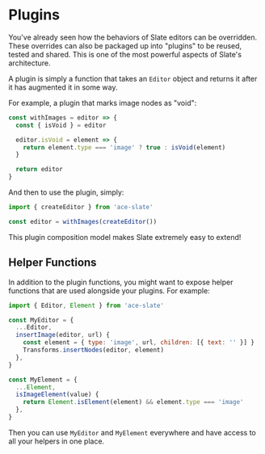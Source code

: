 # Plugins

You've already seen how the behaviors of Slate editors can be overridden. These overrides can also be packaged up into "plugins" to be reused, tested and shared. This is one of the most powerful aspects of Slate's architecture.

A plugin is simply a function that takes an `Editor` object and returns it after it has augmented it in some way.

For example, a plugin that marks image nodes as "void":

```js
const withImages = editor => {
  const { isVoid } = editor

  editor.isVoid = element => {
    return element.type === 'image' ? true : isVoid(element)
  }

  return editor
}
```

And then to use the plugin, simply:

```js
import { createEditor } from 'ace-slate'

const editor = withImages(createEditor())
```

This plugin composition model makes Slate extremely easy to extend!

## Helper Functions

In addition to the plugin functions, you might want to expose helper functions that are used alongside your plugins. For example:

```js
import { Editor, Element } from 'ace-slate'

const MyEditor = {
  ...Editor,
  insertImage(editor, url) {
    const element = { type: 'image', url, children: [{ text: '' }] }
    Transforms.insertNodes(editor, element)
  },
}

const MyElement = {
  ...Element,
  isImageElement(value) {
    return Element.isElement(element) && element.type === 'image'
  },
}
```

Then you can use `MyEditor` and `MyElement` everywhere and have access to all your helpers in one place.
